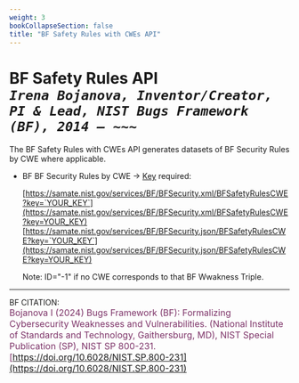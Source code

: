 ```yaml
---
weight: 3
bookCollapseSection: false
title: "BF Safety Rules with CWEs API"
---
```


<!-- Google tag (gtag.js) -->
<script async src="https://www.googletagmanager.com/gtag/js?id=G-PJ364XPP9F"></script>
<script>
  window.dataLayer = window.dataLayer || [];
  function gtag(){dataLayer.push(arguments);}
  gtag('js', new Date());

  gtag('config', 'G-PJ364XPP9F');
</script>

# BF Safety Rules API <br/> _`Irena Bojanova, Inventor/Creator, PI & Lead, NIST Bugs Framework (BF), 2014 – ~~~`_

The BF Safety Rules  with CWEs API generates datasets of BF Security Rules by CWE where applicable.

- BF BF Security Rules by CWE &rarr; [Key](https://forms.gle/SRZyva5Vn1i4dQQ2A) required:

  [https://samate.nist.gov/services/BF/BFSecurity.xml/BFSafetyRulesCWE?key=`YOUR_KEY`](https://samate.nist.gov/services/BF/BFSecurity.xml/BFSafetyRulesCWE?key=YOUR_KEY)<br/>
  [https://samate.nist.gov/services/BF/BFSecurity.json/BFSafetyRulesCWE?key=`YOUR_KEY`](https://samate.nist.gov/services/BF/BFSecurity.json/BFSafetyRulesCWE?key=YOUR_KEY)

   Note: ID="-1" if no CWE corresponds to that BF Wwakness Triple.

_________________________________

BF CITATION: <br/>
<l style="font-size: 16px; color: #7D3368"> Bojanova I (2024) Bugs Framework (BF): Formalizing Cybersecurity Weaknesses and Vulnerabilities. (National Institute of Standards and Technology, Gaithersburg, MD), NIST Special Publication (SP), NIST SP 800-231. [https://doi.org/10.6028/NIST.SP.800-231](https://doi.org/10.6028/NIST.SP.800-231)</l>  <br/>